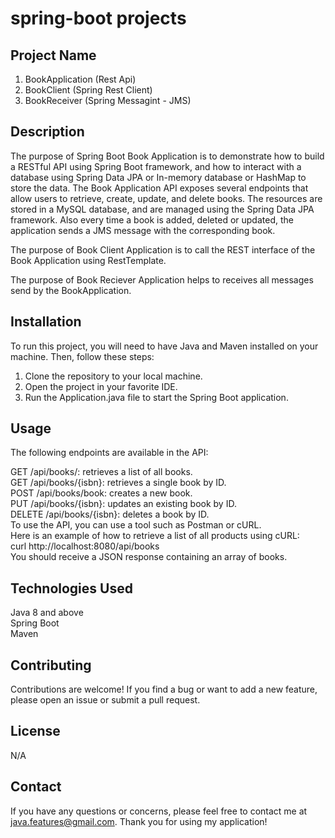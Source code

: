 # spring-boot projects

## Project Name

1. BookApplication (Rest Api)
2. BookClient      (Spring Rest Client)
3. BookReceiver    (Spring Messagint - JMS)

## Description

The purpose of Spring Boot Book Application is to demonstrate how to build a RESTful API using Spring Boot framework, and how to interact with a database using Spring Data JPA or In-memory database or HashMap to store the data. The Book Application API exposes several endpoints that allow users to retrieve, create, update, and delete books. The resources are stored in a MySQL database, and are managed using the Spring Data JPA framework. Also every time a book is added, deleted or updated, the application sends a JMS message with the corresponding book.<br>

The purpose of Book Client Application is to call the REST interface of the Book Application using RestTemplate.<br>

The purpose of Book Reciever Application helps to receives all messages send by the BookApplication.



## Installation

To run this project, you will need to have Java and Maven installed on your machine. Then, follow these steps:

1. Clone the repository to your local machine.<br>
2. Open the project in your favorite IDE.<br>
3. Run the Application.java file to start the Spring Boot application.<br>

## Usage

The following endpoints are available in the API:

GET /api/books/: retrieves a list of all books.<br>
GET /api/books/{isbn}: retrieves a single book by ID.<br>
POST /api/books/book: creates a new book.<br>
PUT /api/books/{isbn}: updates an existing book by ID.<br>
DELETE /api/books/{isbn}: deletes a book by ID.<br>
To use the API, you can use a tool such as Postman or cURL. <br> Here is an example of how to retrieve a list of all products using cURL:
<br>
curl http://localhost:8080/api/books <br>
You should receive a JSON response containing an array of books.

## Technologies Used

Java 8 and above <br>
Spring Boot<br>
Maven<br>

## Contributing

Contributions are welcome! If you find a bug or want to add a new feature, please open an issue or submit a pull request.

## License

N/A

## Contact

If you have any questions or concerns, please feel free to contact me at java.features@gmail.com. Thank you for using my application!
